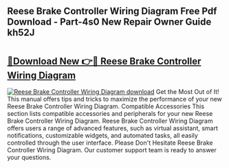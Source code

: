 ## Reese Brake Controller Wiring Diagram Free Pdf Download - Part-4s0 New Repair Owner Guide kh52J

# <h2><a href="http://dfn7ii.blite.top/?on=Reese+Brake+Controller+Wiring+Diagram">🔗Download New 👉🔴 Reese Brake Controller Wiring Diagram</a></h2>

[![Reese Brake Controller Wiring Diagram download](https://i.imgur.com/lujVjoI.png)](http://dfn7ii.blite.top/?on=Reese+Brake+Controller+Wiring+Diagram)
Get the Most Out of It! This manual offers tips and tricks to maximize the performance of your new Reese Brake Controller Wiring Diagram. Compatible Accessories This section lists compatible accessories and peripherals for your new Reese Brake Controller Wiring Diagram. Reese Brake Controller Wiring Diagram offers users a range of advanced features, such as virtual assistant, smart notifications, customizable widgets, and automated tasks, all easily controlled through the user interface. Please Don't Hesitate Reese Brake Controller Wiring Diagram. Our customer support team is ready to answer your questions.
